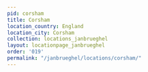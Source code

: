 ```yaml
---
pid: corsham
title: Corsham
location_country: England
location_city: Corsham
collection: locations_janbrueghel
layout: locationpage_janbrueghel
order: '019'
permalink: "/janbrueghel/locations/corsham/"
---
```

